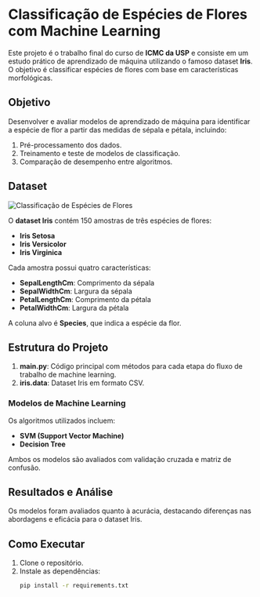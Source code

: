 # Classificação de Espécies de Flores com Machine Learning

Este projeto é o trabalho final do curso de **ICMC da USP** e consiste em um estudo prático de aprendizado de máquina utilizando o famoso dataset **Iris**. O objetivo é classificar espécies de flores com base em características morfológicas.


## Objetivo

Desenvolver e avaliar modelos de aprendizado de máquina para identificar a espécie de flor a partir das medidas de sépala e pétala, incluindo:

1. Pré-processamento dos dados.
2. Treinamento e teste de modelos de classificação.
3. Comparação de desempenho entre algoritmos.

## Dataset
![Classificação de Espécies de Flores](https://miro.medium.com/v2/resize:fit:4800/format:webp/1*nfK3vGZkTa4GrO7yWpcS-Q.png)

O **dataset Iris** contém 150 amostras de três espécies de flores:

- **Iris Setosa**
- **Iris Versicolor**
- **Iris Virginica**

Cada amostra possui quatro características:

- **SepalLengthCm**: Comprimento da sépala
- **SepalWidthCm**: Largura da sépala
- **PetalLengthCm**: Comprimento da pétala
- **PetalWidthCm**: Largura da pétala

A coluna alvo é **Species**, que indica a espécie da flor.

## Estrutura do Projeto

1. **main.py**: Código principal com métodos para cada etapa do fluxo de trabalho de machine learning.
2. **iris.data**: Dataset Iris em formato CSV.

### Modelos de Machine Learning

Os algoritmos utilizados incluem:

- **SVM (Support Vector Machine)**
- **Decision Tree**

Ambos os modelos são avaliados com validação cruzada e matriz de confusão.

## Resultados e Análise

Os modelos foram avaliados quanto à acurácia, destacando diferenças nas abordagens e eficácia para o dataset Iris.

## Como Executar

1. Clone o repositório.
2. Instale as dependências:
   ```bash
   pip install -r requirements.txt
